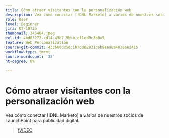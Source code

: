 ```yaml
---
title: Cómo atraer visitantes con la personalización web
description: Vea cómo conectar [!DNL Marketo] a varios de nuestros socios de LaunchPoint para publicidad digital.
role: User
level: Beginner
jira: KT-10726
thumbnail: 345404.jpeg
exl-id: 4bd03272-cd14-43b7-9bbb-ef1cd9c3b0a5
feature: Web Personalization
source-git-commit: 433b00dc5dc1b7dde2931c6b9eaa8a403eae2415
workflow-type: tm+mt
source-wordcount: '38'
ht-degree: 0%

---
```


# Cómo atraer visitantes con la personalización web

Vea cómo conectar [!DNL Marketo] a varios de nuestros socios de LaunchPoint para publicidad digital.

>[!VIDEO](https://video.tv.adobe.com/v/345404/?quality=12&learn=on)
